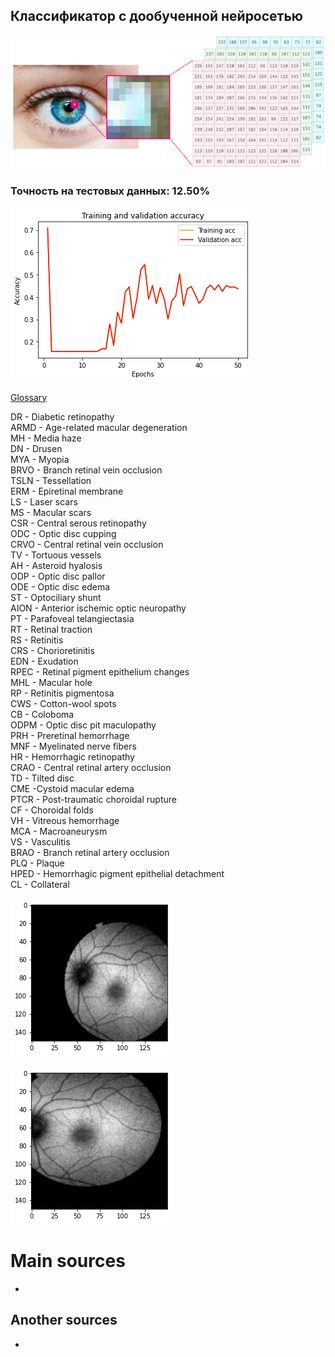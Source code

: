 ## Классификатор с дообученной нейросетью

![](https://raw.githubusercontent.com/Antoniii/humashineye/main/ML/numpy-color-image.jpg)

### Точность на тестовых данных: 12.50%

![](https://raw.githubusercontent.com/Antoniii/humashineye/main/ML/50epoch-1.png)

[Glossary](https://www.kaggle.com/code/nicholasmcelroy/retinal-disease-classification-in-tf)  


DR - Diabetic retinopathy  
ARMD - Age-related macular degeneration  
MH - Media haze  
DN - Drusen  
MYA - Myopia  
BRVO - Branch retinal vein occlusion  
TSLN - Tessellation  
ERM - Epiretinal membrane  
LS - Laser scars  
MS - Macular scars  
CSR - Central serous retinopathy  
ODC - Optic disc cupping  
CRVO - Central retinal vein occlusion  
TV - Tortuous vessels  
AH - Asteroid hyalosis  
ODP - Optic disc pallor  
ODE - Optic disc edema  
ST - Optociliary shunt  
AION - Anterior ischemic optic neuropathy  
PT - Parafoveal telangiectasia  
RT - Retinal traction  
RS - Retinitis  
CRS - Chorioretinitis  
EDN - Exudation  
RPEC - Retinal pigment epithelium changes  
MHL - Macular hole  
RP - Retinitis pigmentosa  
CWS - Cotton-wool spots  
CB - Coloboma  
ODPM - Optic disc pit maculopathy  
PRH - Preretinal hemorrhage  
MNF - Myelinated nerve fibers  
HR - Hemorrhagic retinopathy  
CRAO - Central retinal artery occlusion  
TD - Tilted disc  
CME -Cystoid macular edema  
PTCR - Post-traumatic choroidal rupture  
CF - Choroidal folds  
VH - Vitreous hemorrhage  
MCA - Macroaneurysm  
VS - Vasculitis  
BRAO - Branch retinal artery occlusion  
PLQ - Plaque  
HPED - Hemorrhagic pigment epithelial detachment  
CL - Collateral  

![](https://raw.githubusercontent.com/Antoniii/humashineye/main/ML/index.png)

![](https://raw.githubusercontent.com/Antoniii/humashineye/main/ML/index1.png)


# Main sources

* []()


## Another sources

* []()
